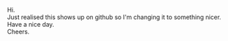 Hi.\
Just realised this shows up on github so I'm changing it to something nicer.\
Have a nice day.\
Cheers.
